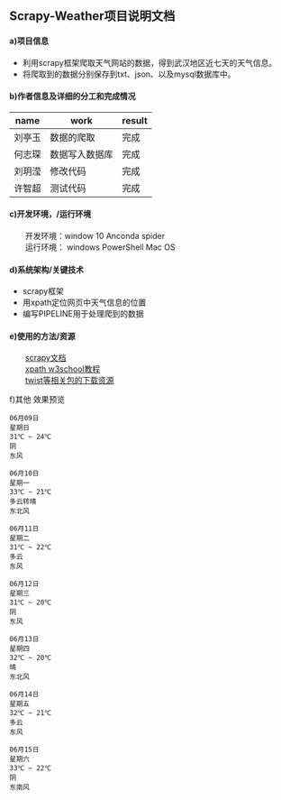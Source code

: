 ## Scrapy-Weather项目说明文档
#### a)项目信息  
- 利用scrapy框架爬取天气网站的数据，得到武汉地区近七天的天气信息。  
- 将爬取到的数据分别保存到txt、json、以及mysql数据库中。   

#### b)作者信息及详细的分工和完成情况  
|name|work|result|  
|--- |----| ---  |
|刘亭玉|数据的爬取|完成   |
|何志琛|数据写入数据库|完成  |
|刘玥滢|修改代码|完成  |
|许智超|测试代码|完成  |
#### c)开发环境，/运行环境
&emsp;&emsp;开发环境：window 10 Anconda spider  
&emsp;&emsp;运行环境： windows PowerShell  Mac OS
#### d)系统架构/关键技术
- scrapy框架  
- 用xpath定位网页中天气信息的位置  
- 编写PIPELINE用于处理爬到的数据

#### e)使用的方法/资源   
&emsp;&emsp;[scrapy文档](https://scrapy-chs.readthedocs.io/zh_CN/0.24/intro/tutorial.html#id4)    
&emsp;&emsp;[xpath w3school教程](http://www.w3school.com.cn/xpath/index.asp)    
&emsp;&emsp;[twist等相关包的下载资源](https://www.lfd.uci.edu/~gohlke/pythonlibs/#pywin32)  

f)其他
效果预览
```
06月09日
星期日
31℃ ~ 24℃
阴
东风

06月10日
星期一
33℃ ~ 21℃
多云转晴
东北风

06月11日
星期二
31℃ ~ 22℃
多云
东风

06月12日
星期三
31℃ ~ 20℃
阴
东风

06月13日
星期四
32℃ ~ 20℃
晴
东北风

06月14日
星期五
32℃ ~ 21℃
多云
东风

06月15日
星期六
33℃ ~ 22℃
阴
东南风


```
